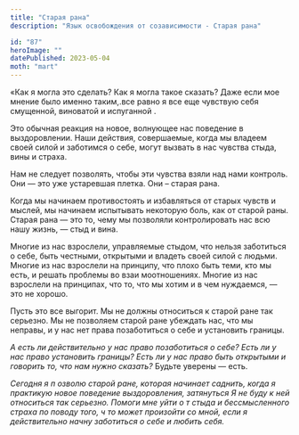 ```yaml
---
title: "Старая рана"
description: "Язык освобождения от созависимости - Старая рана"

id: "87"
heroImage: ""
datePublished: 2023-05-04
moth: "mart"
---
```


«Как я могла это сделать? Как я могла такое сказать? Даже если мое мнение было
именно таким,.все равно я все еще чувствую себя смущенной, виноватой и
испуганной .

Это обычная реакция на новое, волнующее нас поведение в выздоровлении. Наши
действия, совершаемые, когда мы владеем своей силой и заботимся о себе, могут
вызвать в нас чувства стыда, вины и страха.

Нам не следует позволять, чтобы эти чувства взяли над нами контроль. Они — это
уже устаревшая плетка. Они – старая рана.

Когда мы начинаем противостоять и избавляться от старых чувств и мыслей, мы
начинаем испытывать некоторую боль, как от старой раны. Старая рана — это то,
чему мы позволяли контролировать нас всю нашу жизнь, — стыд и вина.

Многие из нас взрослели, управляемые стыдом, что нельзя заботиться о себе,
быть честными, открытыми и владеть своей силой с людьми. Многие из нас
взрослели на принципу, что плохо быть теми, кто мы есть, и решать проблемы во
взаи моотношениях. Многие из нас взрослели на принципах, что то, что мы хотим
и в чем нуждаемся, — это не хорошо.

Пусть это все выгорит. Мы не должны относиться к старой ране так серьезно. Мы
не позволяем старой ране убеждать нас, что мы неправы, и у нас нет права
позаботиться о себе и установить границы.

_А есть ли действительно у нас право позаботиться о себе? Есть ли у нас право
установить границы? Есть ли у нас право_ _быть открытыми и говорить то, что
нам нужно сказать?_ Будьте уверены — есть.

_Сегодня_ _я_ _п_ _озволю_ _старой_ _ране,_ _которая_ _начинает_ _саднить,_
_когда_ _я_ _практикую_ _новое_ _поведение_ _выздоровления,_ _затянуться_ _Я_
_не_ _буду_ _к_ _ней_ _относиться_ _так_ _серьезно._ _Помоги_ _мне_ _уйти_ _о_
_т_ _стыда_ _и_ _бессмысленного_ _страха_ _по_ _поводу_ _того,_ _ч_ _то_
_может_ _произойти_ _со_ _мной,_ _если_ _я_ _действительно_ _начну_
_заботиться_ _о_ _себе_ _и_ _любить_ _себя._
